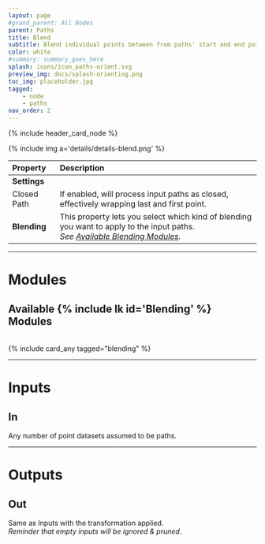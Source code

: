 ```yaml
---
layout: page
#grand_parent: All Nodes
parent: Paths
title: Blend
subtitle: Blend individual points between from paths' start and end points.
color: white
#summary: summary_goes_here
splash: icons/icon_paths-orient.svg
preview_img: docs/splash-orienting.png
toc_img: placeholder.jpg
tagged: 
    - node
    - paths
nav_order: 2
---
```


{% include header_card_node %}

{% include img a='details/details-blend.png' %} 

| Property       | Description          |
|:-------------|:------------------|
|**Settings**||
| Closed Path           | If enabled, will process input paths as closed, effectively wrapping last and first point.  |
| **Blending**           | This property lets you select which kind of blending you want to apply to the input paths.<br>*See [Available Blending Modules](#available-blending-modules).*|

---
# Modules

## Available {% include lk id='Blending' %} Modules
<br>
{% include card_any tagged="blending" %}

---
# Inputs
## In
Any number of point datasets assumed to be paths.

---
# Outputs
## Out
Same as Inputs with the transformation applied.  
*Reminder that empty inputs will be ignored & pruned*.
